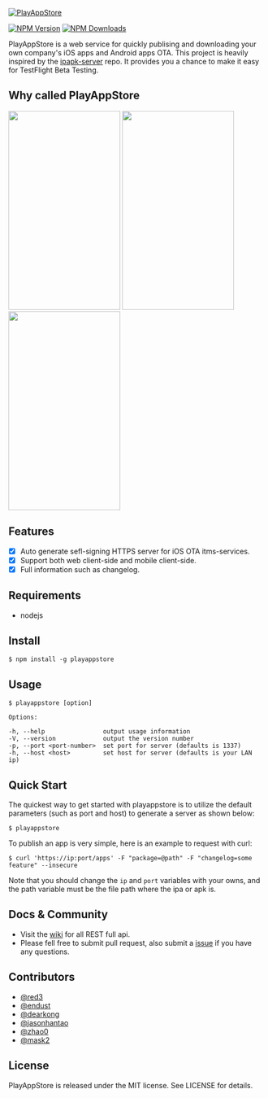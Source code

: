 [![PlayAppStore](https://raw.githubusercontent.com/playappstore/PlayAppStore/develop/assets/logo.JPG)]()

  [![NPM Version][npm-image]][npm-url]
  [![NPM Downloads][downloads-image]][downloads-url]


PlayAppStore is a web service for quickly publising and downloading your own company's iOS apps and Android apps OTA. This project is heavily inspired by the [ipapk-server](https://github.com/zhao0/ipapk-server) repo. It provides you a chance to make it easy for TestFlight Beta Testing.

## Why called PlayAppStore

<p align="left">

<img src="https://raw.githubusercontent.com/playappstore/playappstore/develop/assets/ios_screenshot_01.png" width="220" height="391"/>

<img src="https://raw.githubusercontent.com/playappstore/playappstore/develop/assets/ios_screenshot_02.png" width="220" height="391"/>

<img src="https://raw.githubusercontent.com/playappstore/playappstore/develop/assets/ios_screenshot_02.png" width="220" height="391"/>

</p>

## Features

- [x] Auto generate sefl-signing HTTPS server for iOS OTA itms-services. 
- [x] Support both web client-side and mobile client-side.
- [x] Full information such as changelog.

## Requirements

- nodejs

## Install

```
$ npm install -g playappstore
```

## Usage

```
$ playappstore [option]

Options:

-h, --help                output usage information
-V, --version             output the version number
-p, --port <port-number>  set port for server (defaults is 1337)
-h, --host <host>         set host for server (defaults is your LAN ip)
```

## Quick Start 

The quickest way to get started with playappstore is to utilize the default parameters (such as port and host) to generate a server as shown below:

```
$ playappstore
```

To publish an app is very simple, here is an example to request with curl:

```
$ curl 'https://ip:port/apps' -F "package=@path" -F "changelog=some feature" --insecure

```

Note that you should change the `ip` and `port` variables with your owns, and the path variable must be the file path where the ipa or apk is.

## Docs & Community

* Visit the [wiki](https://github.com/playappstore/playappstore/wiki) for all REST full api.
* Please fell free to submit pull request, also submit a [issue](https://github.com/playappstore/playappstore/issue/new) if you have any questions.



## Contributors


- [@red3](https://github.com/red3)
- [@endust](https://github.com/endust)
- [@dearkong](https://github.com/dearkong)
- [@jasonhantao](https://github.com/jasonhantao)
- [@zhao0](https://github.com/zhao0)
- [@mask2](https://github.com/mask2)



## License

PlayAppStore is released under the MIT license. See LICENSE for details.


[npm-image]: https://img.shields.io/npm/v/playappstore.svg
[downloads-image]: https://img.shields.io/npm/dm/playappstore.svg
[npm-url]: https://npmjs.org/package/playappstore
[downloads-url]: https://npmjs.org/package/playappstore





